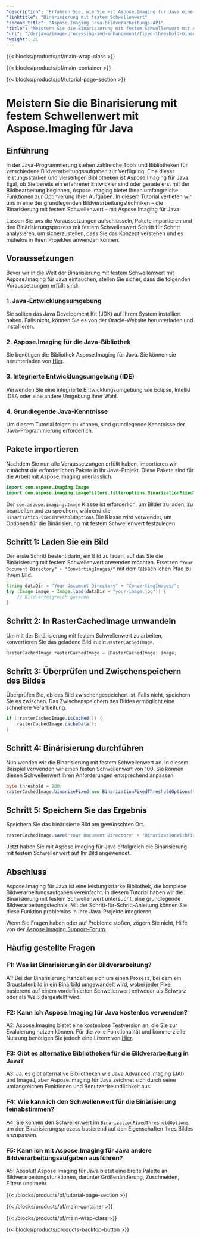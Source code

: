 ```yaml
---
"description": "Erfahren Sie, wie Sie mit Aspose.Imaging für Java eine Binärisierung mit festem Schwellenwert an Bildern durchführen."
"linktitle": "Binärisierung mit festem Schwellenwert"
"second_title": "Aspose.Imaging Java-Bildverarbeitungs-API"
"title": "Meistern Sie die Binarisierung mit festem Schwellenwert mit Aspose.Imaging für Java"
"url": "/de/java/image-processing-and-enhancement/fixed-threshold-binarization/"
"weight": 21
---
```


{{< blocks/products/pf/main-wrap-class >}}

{{< blocks/products/pf/main-container >}}

{{< blocks/products/pf/tutorial-page-section >}}

# Meistern Sie die Binarisierung mit festem Schwellenwert mit Aspose.Imaging für Java

## Einführung

In der Java-Programmierung stehen zahlreiche Tools und Bibliotheken für verschiedene Bildverarbeitungsaufgaben zur Verfügung. Eine dieser leistungsstarken und vielseitigen Bibliotheken ist Aspose.Imaging für Java. Egal, ob Sie bereits ein erfahrener Entwickler sind oder gerade erst mit der Bildbearbeitung beginnen, Aspose.Imaging bietet Ihnen umfangreiche Funktionen zur Optimierung Ihrer Aufgaben. In diesem Tutorial vertiefen wir uns in eine der grundlegenden Bildverarbeitungstechniken – die Binarisierung mit festem Schwellenwert – mit Aspose.Imaging für Java.

Lassen Sie uns die Voraussetzungen aufschlüsseln, Pakete importieren und den Binärisierungsprozess mit festem Schwellenwert Schritt für Schritt analysieren, um sicherzustellen, dass Sie das Konzept verstehen und es mühelos in Ihren Projekten anwenden können.

## Voraussetzungen

Bevor wir in die Welt der Binarisierung mit festem Schwellenwert mit Aspose.Imaging für Java eintauchen, stellen Sie sicher, dass die folgenden Voraussetzungen erfüllt sind:

### 1. Java-Entwicklungsumgebung

Sie sollten das Java Development Kit (JDK) auf Ihrem System installiert haben. Falls nicht, können Sie es von der Oracle-Website herunterladen und installieren.

### 2. Aspose.Imaging für die Java-Bibliothek

Sie benötigen die Bibliothek Aspose.Imaging für Java. Sie können sie herunterladen von [Hier](https://releases.aspose.com/imaging/java/).

### 3. Integrierte Entwicklungsumgebung (IDE)

Verwenden Sie eine integrierte Entwicklungsumgebung wie Eclipse, IntelliJ IDEA oder eine andere Umgebung Ihrer Wahl.

### 4. Grundlegende Java-Kenntnisse

Um diesem Tutorial folgen zu können, sind grundlegende Kenntnisse der Java-Programmierung erforderlich.

## Pakete importieren

Nachdem Sie nun alle Voraussetzungen erfüllt haben, importieren wir zunächst die erforderlichen Pakete in Ihr Java-Projekt. Diese Pakete sind für die Arbeit mit Aspose.Imaging unerlässlich.

```java
import com.aspose.imaging.Image;
import com.aspose.imaging.imagefilters.filteroptions.BinarizationFixedThresholdOptions;
```

Der `com.aspose.imaging.Image` Klasse ist erforderlich, um Bilder zu laden, zu bearbeiten und zu speichern, während die `BinarizationFixedThresholdOptions` Die Klasse wird verwendet, um Optionen für die Binärisierung mit festem Schwellenwert festzulegen.

## Schritt 1: Laden Sie ein Bild

Der erste Schritt besteht darin, ein Bild zu laden, auf das Sie die Binärisierung mit festem Schwellenwert anwenden möchten. Ersetzen `"Your Document Directory" + "ConvertingImages/"` mit dem tatsächlichen Pfad zu Ihrem Bild.

```java
String dataDir = "Your Document Directory" + "ConvertingImages/";
try (Image image = Image.load(dataDir + "your-image.jpg")) {
    // Bild erfolgreich geladen
}
```

## Schritt 2: In RasterCachedImage umwandeln

Um mit der Binärisierung mit festem Schwellenwert zu arbeiten, konvertieren Sie das geladene Bild in ein `RasterCachedImage`.

```java
RasterCachedImage rasterCachedImage = (RasterCachedImage) image;
```

## Schritt 3: Überprüfen und Zwischenspeichern des Bildes

Überprüfen Sie, ob das Bild zwischengespeichert ist. Falls nicht, speichern Sie es zwischen. Das Zwischenspeichern des Bildes ermöglicht eine schnellere Verarbeitung.

```java
if (!rasterCachedImage.isCached()) {
    rasterCachedImage.cacheData();
}
```

## Schritt 4: Binärisierung durchführen

Nun wenden wir die Binarisierung mit festem Schwellenwert an. In diesem Beispiel verwenden wir einen festen Schwellenwert von 100. Sie können diesen Schwellenwert Ihren Anforderungen entsprechend anpassen.

```java
byte threshold = 100;
rasterCachedImage.binarizeFixed(new BinarizationFixedThresholdOptions(threshold));
```

## Schritt 5: Speichern Sie das Ergebnis

Speichern Sie das binärisierte Bild am gewünschten Ort.

```java
rasterCachedImage.save("Your Document Directory" + "BinarizationWithFixedThreshold_out.jpg");
```

Jetzt haben Sie mit Aspose.Imaging für Java erfolgreich die Binärisierung mit festem Schwellenwert auf Ihr Bild angewendet.

## Abschluss

Aspose.Imaging für Java ist eine leistungsstarke Bibliothek, die komplexe Bildverarbeitungsaufgaben vereinfacht. In diesem Tutorial haben wir die Binarisierung mit festem Schwellenwert untersucht, eine grundlegende Bildverarbeitungstechnik. Mit der Schritt-für-Schritt-Anleitung können Sie diese Funktion problemlos in Ihre Java-Projekte integrieren.

Wenn Sie Fragen haben oder auf Probleme stoßen, zögern Sie nicht, Hilfe von der [Aspose.Imaging Support-Forum](https://forum.aspose.com/).

## Häufig gestellte Fragen

### F1: Was ist Binarisierung in der Bildverarbeitung?

A1: Bei der Binarisierung handelt es sich um einen Prozess, bei dem ein Graustufenbild in ein Binärbild umgewandelt wird, wobei jeder Pixel basierend auf einem vordefinierten Schwellenwert entweder als Schwarz oder als Weiß dargestellt wird.

### F2: Kann ich Aspose.Imaging für Java kostenlos verwenden?

A2: Aspose.Imaging bietet eine kostenlose Testversion an, die Sie zur Evaluierung nutzen können. Für die volle Funktionalität und kommerzielle Nutzung benötigen Sie jedoch eine Lizenz von [Hier](https://purchase.aspose.com/buy).

### F3: Gibt es alternative Bibliotheken für die Bildverarbeitung in Java?

A3: Ja, es gibt alternative Bibliotheken wie Java Advanced Imaging (JAI) und ImageJ, aber Aspose.Imaging für Java zeichnet sich durch seine umfangreichen Funktionen und Benutzerfreundlichkeit aus.

### F4: Wie kann ich den Schwellenwert für die Binärisierung feinabstimmen?

A4: Sie können den Schwellenwert im `BinarizationFixedThresholdOptions` um den Binärisierungsprozess basierend auf den Eigenschaften Ihres Bildes anzupassen.

### F5: Kann ich mit Aspose.Imaging für Java andere Bildverarbeitungsaufgaben ausführen?

A5: Absolut! Aspose.Imaging für Java bietet eine breite Palette an Bildverarbeitungsfunktionen, darunter Größenänderung, Zuschneiden, Filtern und mehr.

{{< /blocks/products/pf/tutorial-page-section >}}

{{< /blocks/products/pf/main-container >}}

{{< /blocks/products/pf/main-wrap-class >}}

{{< blocks/products/products-backtop-button >}}